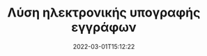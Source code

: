 ---
############################# Static ############################
layout: "product"
date: 2022-03-01T15:12:22
draft: false
#operation: 
#signaturetype: 
#fileformat: 
#productName: Java
lang: el
#productCode: java
#otherformats: 
#breadcrumb: Put  signature on  for Java
product: "Signature"
product_tag: "signature"

############################# Head ############################
head_title: ".NET, Java, Cloud API & Online Document Signature Apps"
head_description: "Αποκτήστε ολοκληρωμένη λύση ηλεκτρονικής υπογραφής εγγράφων για .NET, Java και εφαρμογές που βασίζονται σε cloud. Υπογράψτε κοινές μορφές εγγράφων στο διαδίκτυο χρησιμοποιώντας την απλή λειτουργία μεταφοράς και απόθεσης"

############################# Header ############################
title: "Λύση ηλεκτρονικής υπογραφής εγγράφων"
description: "Υπογράψτε ψηφιακά έγγραφα και εικόνες σε οποιαδήποτε πλατφόρμα χρησιμοποιώντας τα ευέλικτα API και τις λύσεις που βασίζονται σε εφαρμογές για προγραμματιστές και τελικούς χρήστες."

############################# APIs ###############################
apis:
  enable: true

  api:
    # api loop
    - title: "GroupDocs.Signature High Code APIs Include"
      link: "/signature/"
      label: "Προβολή όλων των API High Code"
      api_product:
        # api_product loop
        - link: "/signature/net/"
          img_alt: "GroupDocs.Signature for .NET"
          image: "/signature/groupdocs-signature-net.png"
          product: "GroupDocs.Signature for"
          platform: ".NET"
          content: "Native .NET API για προσθήκη, αναζήτηση και επαλήθευση των πιο δημοφιλών τύπων ψηφιακών υπογραφών σε Microsoft Office, PDF, εικόνες και διάφορες άλλες μορφές σε εφαρμογές .NET."

        # api_product loop
        - link: "/signature/java/"
          img_alt: "GroupDocs.Signature for Java"
          image: "/signature/groupdocs-signature-java.png"
          product: "GroupDocs.Signature for"
          platform: "Java"
          content: "Ενισχύστε τις εφαρμογές Java με δυνατότητες eSignature να υπογράφουν ψηφιακά ένα ευρύ φάσμα εγγράφων και εικόνων σε οποιοδήποτε λειτουργικό σύστημα με εγκατεστημένο το JDK."

        # api_product loop
        - link: "/signature/nodejs-java/"
          img_alt: "GroupDocs.Signature for Node.js via Java"
          image: "/signature/groupdocs-signature-nodejs.png"
          product: "GroupDocs.Signature for"
          platform: "Node.js"
          content: "Η λύση Node.js επεκτείνει τις επιχειρηματικές σας εφαρμογές με ψηφιακή υπογραφή. Τοποθετήστε εύκολα ηλεκτρονικές υπογραφές σε δημοφιλή έγγραφα και μορφές εικόνας."

    # api loop
    - title: "GroupDocs.Signature Low Code APIs Include"
      link: "https://products.groupdocs.cloud/signature"
      label: "Προβολή όλων των API χαμηλού κώδικα"
      api_product:
        # api_product loop
        - link: "https://products.groupdocs.cloud/signature/curl"
          img_alt: "GroupDocs.Signature Cloud for cURL"
          image: "https://www.groupdocs.cloud/templates/groupdocscloud/images/sdk/272x272/groupdocs_signature-for-curl.png"
          product: "GroupDocs.Signature"
          platform: "Cloud for cURL"
          content: "Εργαστείτε με το API υπογραφής εγγράφων cURL RESTful για να προσθέσετε και να χειριστείτε διαφορετικούς τύπους υπογραφών σε όλες τις δημοφιλείς μορφές εγγράφων, συμπεριλαμβανομένων των PDF, Word, Excel και εικόνων."

        # api_product loop
        - link: "https://products.groupdocs.cloud/signature/net"
          img_alt: "GroupDocs.Signature Cloud SDK for .NET"
          image: "https://www.groupdocs.cloud/templates/groupdocscloud/images/sdk/272x272/groupdocs_signature-for-net.png"
          product: "GroupDocs.Signature"
          platform: "Cloud SDK for .NET"
          content: "Χρησιμοποιήστε εύκολα το API e-signature RESTful με το .NET SDK για να διαχειριστείτε την ψηφιακή υπογραφή σε διάφορες μορφές εγγράφων σε εφαρμογές .NET."

        # api_product loop
        - link: "https://products.groupdocs.cloud/signature/java"
          img_alt: "GroupDocs.Signature Cloud SDK for Java"
          image: "https://www.groupdocs.cloud/templates/groupdocscloud/images/sdk/272x272/groupdocs_signature-for-java.png"
          product: "GroupDocs.Signature"
          platform: "Cloud SDK for Java"
          content: "Εφαρμόστε προηγμένες δυνατότητες υπογραφής εγγράφων στις εφαρμογές σας java με ειδικά σχεδιασμένο SDK υπογραφής εγγράφων για Java."

    # api loop
    - title: "GroupDocs.Signature Δεν περιλαμβάνονται οι εφαρμογές κώδικα"
      link: "https://products.groupdocs.app/signature"
      label: "Προβολή όλων των εφαρμογών χωρίς κώδικα"
      api_product:
        # api_product loop
        - link: "https://products.groupdocs.app/signature/total"
          img_alt: "GroupDocs.Signature Total"
          image: "https://www.aspose.cloud/templates/asposeapp/images/products/logo/aspose_signature-app.png"
          product: "GroupDocs.Signature"
          platform: "Total"
          content: "Υπογράψτε αρχεία Microsoft Word, Excel, PowerPoint, Visio & PDF με κείμενο, εικόνα, Barcode ή QR-Code."

        # api_product loop
        - link: "https://products.groupdocs.app/signature/docx"
          img_alt: "GroupDocs.Signature DOCX"
          image: "https://www.aspose.cloud/templates/groupdocsapp/images/products/logo/groupdocs_words-app.png"
          product: "GroupDocs.Signature"
          platform: "DOCX"
          content: "Υπογράψτε ψηφιακά έγγραφα Word online απευθείας από το πρόγραμμα περιήγησής σας δωρεάν."

        # api_product loop
        - link: "https://products.groupdocs.app/signature/pdf"
          img_alt: "GroupDocs.Signature PDF"
          image: "https://www.aspose.cloud/templates/groupdocsapp/images/products/logo/groupdocs_pdf-app.png"
          product: "GroupDocs.Signature"
          platform: "PDF"
          content: "Ηλεκτρονική υπογραφή αρχείων PDF χρησιμοποιώντας κείμενο, εικόνα ή γραμμωτό κώδικα από οποιοδήποτε πρόγραμμα περιήγησης Ιστού."

############################# Back to top ###############################
back_to_top:
  enable: true
---